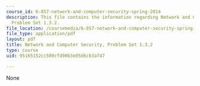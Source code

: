```yaml
---
course_id: 6-857-network-and-computer-security-spring-2014
description: This file contains the information regarding Network and Computer Security,
  Problem Set 1.3.2.
file_location: /coursemedia/6-857-network-and-computer-security-spring-2014/95165152cc500cfd90b3e05d6cb3af47_MIT6_857S14_1.3.2.pdf
file_type: application/pdf
layout: pdf
title: Network and Computer Security, Problem Set 1.3.2
type: course
uid: 95165152cc500cfd90b3e05d6cb3af47

---
```

None